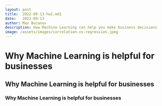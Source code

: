 ```yaml
---
layout: post
title:  2022-09-13-hw1.md1
date:   2022-09-13
author: Max Bucanov
description: How Machine Learning can help you make business decisions
image: /assets/images/correlation-vs-regression.jpeg
---
```


# Why Machine Learning is helpful for businesses
## Why Machine Learning is helpful for businesses
### Why Machine Learning is helpful for businesses
